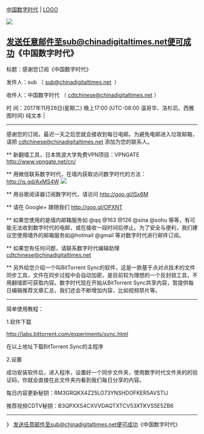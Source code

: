 
[中国数字时代](https://chinadigitaltimes.net/chinese/) | [LOGO](https://chinadigitaltimes.net/chinese/wp-content/themes/cdt/images/header-bg.jpg)

<img src="https://camo.githubusercontent.com/234ba4597a33c9a52553c385be52f615fad5314a/68747470733a2f2f6368696e616469676974616c74696d65732e6e65742f6368696e6573652f77702d636f6e74656e742f7468656d65732f6364742f696d616765732f6865616465722d62672e6a7067"/>

发送任意邮件至sub@chinadigitaltimes.net便可成功《中国数字时代》 
------------------------------------------------------------
标题：感谢您订阅《中国数字时代》 
	
发件人：sub （ <sub@chinadigitaltimes.net>  ）

收件人：中国数字时代 （ <cdtchinese@chinadigitaltimes.net> ）

时   间：2017年11月28日(星期二) 晚上17:00 (UTC-08:00 温哥华、洛杉玑、西雅图时间)	纯文本 |

--------------------------------------------------------------------

感谢您的订阅，最迟一天之后您就会接收到每日电邮。为避免电邮进入垃圾邮箱，请把 cdtchinese@chinadigitaltimes.net 添加为您的联系人。

** 新翻墙工具，日本筑波大学免费VPN项目：VPNGATE http://www.vpngate.net/cn/

** 用微信联系数字时代，在墙内获取访问数字时代的方法：http://is.gd/AxMS4W
<img src="https://gfwhiking.org/chinese/files/2012/11/cdt_wechat.jpg"/>

** 用谷歌阅读器订阅数字时代，请访问 http://goo.gl/lSx6M

** 请在 Google+ 跟随我们 http://goo.gl/OPXNT

** 如果您使用的是墙内邮箱服务如 @qq @163 @126 @sina @sohu 等等，有可能无法收到数字时代的电邮，或在接收一段时间后停止。为了安全与便利，我们建议您使用墙外的邮箱服务如@hotmail @gmail 等对数字时代进行邮件订阅。

** 如果您有任何问题，请联系数字时代编辑助理 cdtchinese@chinadigitaltimes.net

** 另外给您介绍一个叫BitTorrent Sync的软件，这是一款基于点对点技术的文件同步工具，文件在同步过程中会自动加密，是目前较为理想的一个反封锁工具，不用翻墙即可获取内容。数字时代现在开始从BitTorrent Sync共享内容，暂提供每日编辑推荐文章汇总，我们还会不断增加内容，比如视频禁片等。

--------------------------------------------------------------------


简单使用教程：

1.软件下载

http://labs.bittorrent.com/experiments/sync.html

在以上地址下载BitTorrent Sync的主程序

2.设置

成功安装软件后，进入程序，设置好一个同步文件夹，使用数字时代文件夹的的验证码，你就会直接在此文件夹内看到我们每日分享的内容。

每日内容更新秘钥：RM3GRQKX4Z25LO73YNSHDOFKER5AVSTIJ

推荐视频CDTV秘钥：B3QPXXS4CXVVDAQTXTCV53XTKVS5E5ZB6

--------------------------------------------------------------------
》 发送任意邮件至sub@chinadigitaltimes.net便可成功《中国数字时代》 
